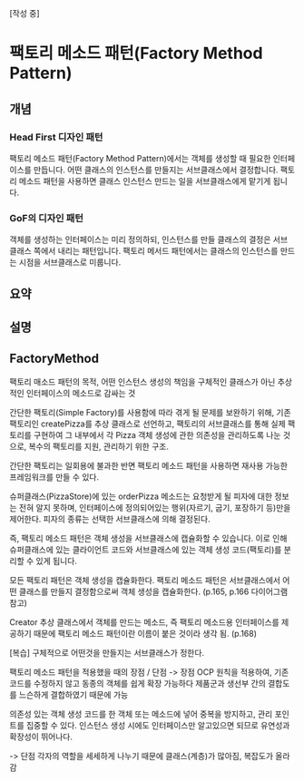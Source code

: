 [작성 중]

# 팩토리 메소드 패턴(Factory Method Pattern)

## 개념

### Head First 디자인 패턴

팩토리 메소드 패턴(Factory Method Pattern)에서는 객체를 생성할 때 필요한 인터페이스를 만듭니다. 어떤 클래스의 인스턴스를 만들지는 서브클래스에서 결정합니다. 팩토리 메소드 패턴을 사용하면 클래스 인스턴스 만드는 일을 서브클래스에게 맡기게 됩니다.

### GoF의 디자인 패턴

객체를 생성하는 인터페이스는 미리 정의하되, 인스턴스를 만들 클래스의 결정은 서브 클래스 쪽에서 내리는 패턴입니다. 팩토리 메서드 패턴에서는 클래스의 인스턴스를 만드는 시점을 서브클래스로 미룹니다.

## 요약

## 설명

## FactoryMethod

팩토리 매소드 패턴의 목적, 어떤 인스턴스 생성의 책임을 구체적인 클래스가 아닌 추상적인 인터페이스의 메소드로 감싸는 것

간단한 팩토리(Simple Factory)를 사용함에 따라 겪게 될 문제를 보완하기 위해, 기존 팩토리인 createPizza를 추상 클래스로 선언하고, 팩토리의 서브클래스를 통해 실제 팩토리를 구현하여 그 내부에서 각 Pizza 객체 생성에 관한 의존성을 관리하도록 나눈 것으로, 복수의 팩토리를 지원, 관리하기 위한 구조.

간단한 팩토리는 일회용에 불과한 반면 팩토리 메소드 패턴을 사용하면 재사용 가능한 프레임워크를 만들 수 있다.

슈퍼클래스(PizzaStore)에 있는 orderPizza 메소드는 요청받게 될 피자에 대한 정보는 전혀 알지 못하며, 인터페이스에 정의되어있는 행위(자르기, 굽기, 포장하기 등)만을 제어한다. 피자의 종류는 선택한 서브클래스에 의해 결정된다.

즉, 팩토리 메소드 패턴은 객체 생성을 서브클래스에 캡슐화할 수 있습니다. 이로 인해 슈퍼클래스에 있는 클라이언트 코드와 서브클래스에 있는 객체 생성 코드(팩토리)를 분리할 수 있게 됩니다.

모든 팩토리 패턴은 객체 생성을 캡슐화한다.
팩토리 메소드 패턴은 서브클래스에서 어떤 클래스를 만들지 결정함으로써 객체 생성을 캡슐화한다. (p.165, p.166 다이어그램 참고)

Creator 추상 클래스에서 객체를 만드는 메소드, 즉 팩토리 메소드용 인터페이스를 제공하기 때문에 팩토리 메소드 패턴이란 이름이 붙은 것이라 생각 됨. (p.168)

[복습]
구체적으로 어떤것을 만들지는 서브클래스가 정한다.

팩토리 메소드 패턴을 적용했을 때의 장점 / 단점
-> 장점
OCP 원칙을 적용하여, 기존 코드를 수정하지 않고 동종의 객체를 쉽게 확장 가능하다
제품군과 생선부 간의 결합도를 느슨하게 결합하였기 때문에 가능

의존성 있는 객체 생성 코드를 한 객체 또는 메소드에 넣어 중복을 방지하고, 관리 포인트를 집중할 수 있다.
인스턴스 생성 시에도 인터페이스만 알고있으면 되므로 유연성과 확장성이 뛰어나다.

-> 단점
각자의 역할을 세세하게 나누기 때문에 클래스(계층)가 많아짐, 복잡도가 올라감
